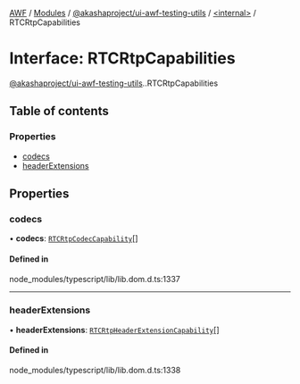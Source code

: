 [AWF](../README.md) / [Modules](../modules.md) / [@akashaproject/ui-awf-testing-utils](../modules/akashaproject_ui_awf_testing_utils.md) / [<internal\>](../modules/akashaproject_ui_awf_testing_utils._internal_.md) / RTCRtpCapabilities

# Interface: RTCRtpCapabilities

[@akashaproject/ui-awf-testing-utils](../modules/akashaproject_ui_awf_testing_utils.md).[<internal>](../modules/akashaproject_ui_awf_testing_utils._internal_.md).RTCRtpCapabilities

## Table of contents

### Properties

- [codecs](akashaproject_ui_awf_testing_utils._internal_.RTCRtpCapabilities.md#codecs)
- [headerExtensions](akashaproject_ui_awf_testing_utils._internal_.RTCRtpCapabilities.md#headerextensions)

## Properties

### codecs

• **codecs**: [`RTCRtpCodecCapability`](akashaproject_ui_awf_testing_utils._internal_.RTCRtpCodecCapability.md)[]

#### Defined in

node_modules/typescript/lib/lib.dom.d.ts:1337

___

### headerExtensions

• **headerExtensions**: [`RTCRtpHeaderExtensionCapability`](akashaproject_ui_awf_testing_utils._internal_.RTCRtpHeaderExtensionCapability.md)[]

#### Defined in

node_modules/typescript/lib/lib.dom.d.ts:1338
